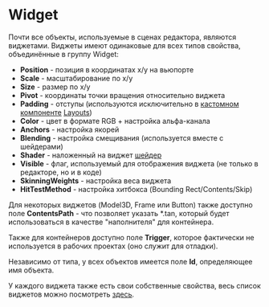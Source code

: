 # Widget

Почти все объекты, используемые в сценах редактора, являются виджетами. Виджеты имеют одинаковые для всех типов свойства, объединённые в группу Widget:

* **Position** - позиция в координатах x/y на вьюпорте
* **Scale** - масштабирование по x/y
* **Size** - размер по x/y
* **Pivot** - координаты точки вращения относительно виджета
* **Padding** - отступы (используются исключительно в [кастомном компоненте](../custom_components.md) [Layouts](../components/layouts.md))
* **Color** - цвет в формате RGB + настройка альфа-канала
* **Anchors** - настройка якорей
* **Blending** - настройка смещивания (используется вместе с шейдерами)
* **Shader** - наложенный на виджет [шейдер](../components/shaders.md)
* **Visible** - флаг, используемый для отображения виджета (не только в редакторе, но и в коде)
* **SkinningWeights** - настройка веса виджета
* **HitTestMethod** - настройка хитбокса (Bounding Rect/Contents/Skip)

Для некоторых виджетов (Model3D, Frame или Button) также доступно поле **ContentsPath** - что позволяет указать *.tan, который будет использоваться в качестве "наполнителя" для контейнера. 

Также для контейнеров доступно поле **Trigger**, которое фактически не используется в рабочих проектах (оно служит для отладки).

Независимо от типа, у всех объектов имеется поле **Id**, определяющее имя объекта.

У каждого виджета также есть свои собственные свойства, весь список виджетов можно посмотреть [здесь](../menu_bar/menu_create.md).
